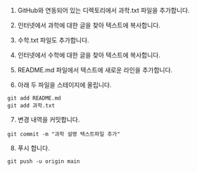 1. GitHub와 연동되어 있는 디렉토리에서 과학.txt 파일을 추가합니다.
2. 인터넷에서 과학에 대한 글을 찾아 텍스트에 복사합니다.
3. 수학.txt 파일도 추가합니다.
4. 인터넷에서 수학에 대한 글을 찾아 텍스트에 복사합니다.
5. README.md 파일에서 텍스트에 새로운 라인을 추가합니다.

6. 아래 두 파일을 스테이지에 올립니다.
```
git add README.md
git add 과학.txt
```
7. 변경 내역을 커밋합니다.
```
git commit -m "과학 설명 텍스트파일 추가"
```

8. 푸시 합니다.

```
git push -u origin main
```
